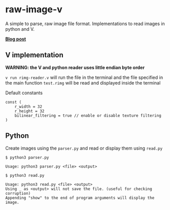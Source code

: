# raw-image-v
A simple to parse, raw image file format. Implementations to read images in python and V.

[**Blog post**](https://blog.l-m.dev/posts/image_format_v/)

## V implementation

**WARNING: the V and python reader uses little endian byte order**

`v run rimg-reader.v` will run the file in the terminal and the file specified in the main function `test.rimg` will be read and displayed inside the terminal

Default constants
```vlang
const (
	r_width = 32
	r_height = 32
	bilinear_filtering = true // enable or disable texture filtering
)
```

## Python
Create images using the `parser.py` and read or display them using `read.py`

```
$ python3 parser.py

Usage: python3 parser.py <file> <output>
```
```
$ python3 read.py

Usage: python3 read.py <file> <output>
Using _ as <output> will not save the file. (useful for checking corruption)
Appending "show" to the end of program arguments will display the image.
```
